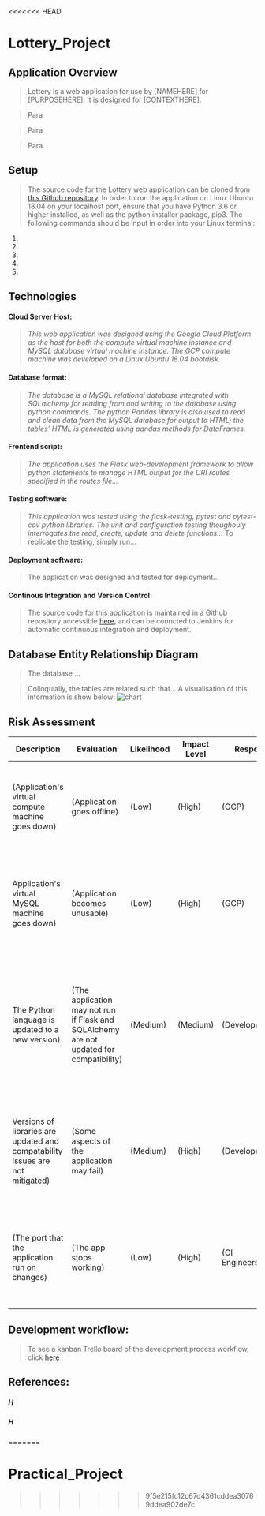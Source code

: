 <<<<<<< HEAD
# Lottery_Project
## Application Overview
> Lottery is a web application for use by [NAMEHERE] for [PURPOSEHERE]. It is designed for [CONTEXTHERE]. 

> Para

> Para

> Para

## Setup
> The source code for the Lottery web application can be cloned from [this Github repository](https://github.com/RobLewisQA/Lottery_Project). In order to run the application on Linux Ubuntu 18.04 on your localhost port, ensure that you have Python 3.6 or higher installed, as well as the python installer package, pip3. The following commands should be input in order into your Linux terminal:
1. 
2. 
3. 
4. 
5. 

## Technologies
#### Cloud Server Host:
> *This web application was designed using the Google Cloud Platform as the host for both the compute virtual machine instance and MySQL database virtual machine instance. The GCP compute machine was developed on a Linux Ubuntu 18.04 bootdisk.*
#### Database format:
> *The database is a MySQL relational database integrated with SQLalchemy for reading from and writing to the database using python commands. The python Pandas library is also used to read and clean data from the MySQL database for output to HTML; the tables' HTML is generated using pandas methods for DataFrames.*
#### Frontend script:
> *The application uses the Flask web-development framework to allow python statements to manage HTML output for the URI routes specified in the routes file...* 
#### Testing software:
> *This application was tested using the flask-testing, pytest and pytest-cov python libraries. The unit and configuration testing thoughouly interrogates the read, create, update and delete functions...*
> To replicate the testing, simply run...
#### Deployment software:
> The application was designed and tested for deployment... 
#### Continous Integration and Version Control:
> The source code for this application is maintained in a Github repository accessible [here](https://github.com/RobLewisQA/TuckShop_Project), and can be conncted to Jenkins for automatic continuous integration and deployment.

## Database Entity Relationship Diagram
> The database ... 

> Colloquially, the tables are related such that... A visualisation of this information is show below:
![chart](Tuckshop_ERD.PNG)

## Risk Assessment
Description | Evaluation | Likelihood | Impact Level | Responsibility | Response | Control Mearues
| --- | --- | --- | --- | --- | --- | --- |
(Application's virtual compute machine goes down) | (Application goes offline) | (Low) | (High) | (GCP) | (Spin up a new vm instance either in GCP or an alternative cloud provider and clone the Github repo to integrate with Jenkins) | (Keep an up-to-date source code on Github
Application's virtual MySQL machine goes down) | (Application becomes unusable) | (Low) | (High) | (GCP) | (Spin up a new vm instance in GCP and update the configurations with SQLAlchemy and the virtual compute machine) | (Keep a backup database
The Python language is updated to a new version) | (The application may not run if Flask and SQLAlchemy are not updated for compatibility) | (Medium) | (Medium) | (Developers) | (Run the application on Python 3 and phase in an updated version in CI) | (Keep a robust Github repo so that the source code can be continuously improved and use Jenkins to manage the integration and deployment
Versions of libraries are updated and compatability issues are not mitigated) | (Some aspects of the application may fail) | (Medium) | (High) | (Developers) | (Update the requirements.txt to specify the exact versions required) | (Keep track of planned updates to key libraries, and specify the versions of some of the key libraries required for function)
(The port that the application run on changes) | (The app stops working) | (Low) | (High) | (CI Engineers/Operators) | (Update the firewall settings in the cloud provider to allow a different port access) | (Use Jenkins to manage continuous integration in the app, and notify when there are launch issues)

## Development workflow:
>To see a kanban Trello board of the development process workflow, click [here](https://trello.com/b/h1v0LX39/lottery)

## References:
##### H
##### H
=======
# Practical_Project
>>>>>>> 9f5e215fc12c67d4361cddea30769ddea902de7c
